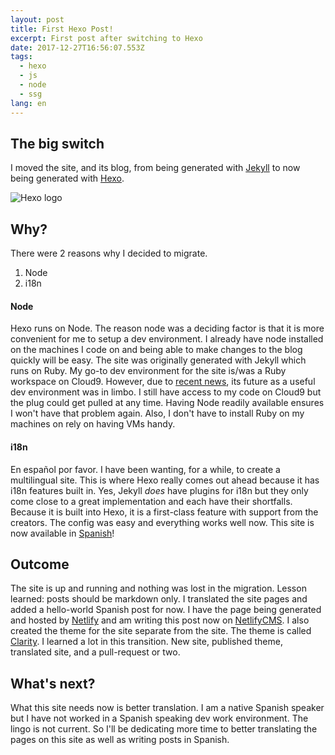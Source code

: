 ```yaml
---
layout: post
title: First Hexo Post!
excerpt: First post after switching to Hexo
date: 2017-12-27T16:56:07.553Z
tags:
  - hexo
  - js
  - node
  - ssg
lang: en
---
```

## The big switch

I moved the site, and its blog, from being generated with [Jekyll](https://jekyllrb.com/) to now being generated with [Hexo](https://hexo.io/).

![Hexo logo](/assets/img/upload/hexo-log.png)

## Why?

There were 2 reasons why I decided to migrate.

1. Node
2. i18n

#### Node

Hexo runs on Node. The reason node was a deciding factor is that it is more convenient for me to setup a dev environment. I already have node installed on the machines I code on and being able to make changes to the blog quickly will be easy. The site was originally generated with Jekyll which runs on Ruby. My go-to dev environment for the site is/was a Ruby workspace on Cloud9. However, due to [recent news](https://aws.amazon.com/blogs/aws/aws-cloud9-cloud-developer-environments/), its future as a useful dev environment was in limbo. I still have access to my code on Cloud9 but the plug could get pulled at any time. Having Node readily available ensures I won't have that problem again. Also, I don't have to install Ruby on my machines on rely on having VMs handy.

#### i18n

En español por favor. I have been wanting, for a while, to create a multilingual site. This is where Hexo really comes out ahead because it has i18n features built in. Yes, Jekyll _does_ have plugins for i18n but they only come close to a great implementation and each have their shortfalls. Because it is built into Hexo, it is a first-class feature with support from the creators. The config was easy and everything works well now. This site is now available in [Spanish](https://josevh.com/es/)!

## Outcome

The site is up and running and nothing was lost in the migration. Lesson learned: posts should be markdown only. I translated the site pages and added a hello-world Spanish post for now. I have the page being generated and hosted by [Netlify](https://www.netlify.com/) and am writing this post now on [NetlifyCMS](https://www.netlifycms.org). I also created the theme for the site separate from the site. The theme is called [Clarity](https://github.com/josevh/hexo-theme-clarity). I learned a lot in this transition. New site, published theme, translated site, and a pull-request or two.

## What's next?

What this site needs now is better translation. I am a native Spanish speaker but I have not worked in a Spanish speaking dev work environment. The lingo is not current. So I'll be dedicating more time to better translating the pages on this site as well as writing posts in Spanish.
